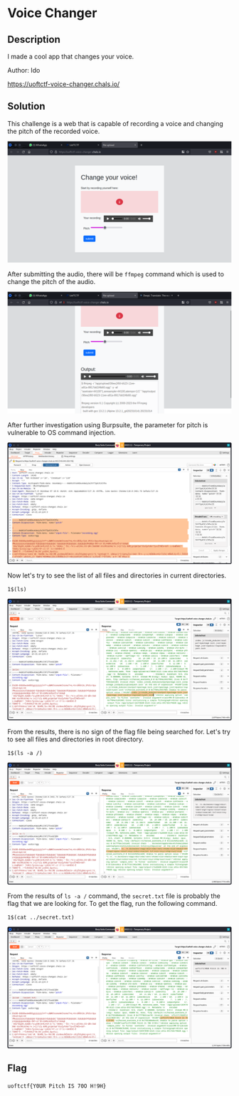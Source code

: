 # Voice Changer

## Description
I made a cool app that changes your voice.

Author: Ido

https://uoftctf-voice-changer.chals.io/ 

## Solution
This challenge is a web that is capable of recording a voice and changing the pitch of the recorded voice.

![Web challenge](./image1.png)

After submitting the audio, there will be `ffmpeg` command which is used to change the pitch of the audio.

![ffmpeg command to change the audio](./image2.png)

After further investigation using Burpsuite, the parameter for pitch is vulnerable to OS command injection.

![Intercept request on Burpsuite](./image3.png)

Now let's try to see the list of all files and directories in current directories.

```
1$(ls)
```

![ls command injection](./image4.png)

From the results, there is no sign of the flag file being searched for. Let's try to see all files and directories in root directory.

```
1$(ls -a /)
```

![secret.txt might be the flag](./image5.png)

From the results of `ls -a /` command, the `secret.txt` file is probably the flag that we are looking for. To get the flag, run the following command.

```
1$(cat ../secret.txt)
```

![Flag](./flag.png)

## Flag
`uoftctf{Y0UR Pitch IS 70O H!9H}`